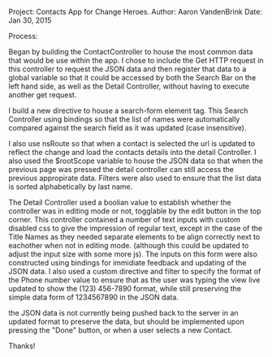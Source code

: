 Project: Contacts App for Change Heroes.
Author: Aaron VandenBrink 
Date: Jan 30, 2015

Process:

Began by building the ContactController to house the most common data that would be use within the app.  I chose to include the Get HTTP request in this controller to request the JSON data and then register that data to a global variable so that it could be accessed by both the Search Bar on the left hand side, as well as the Detail Controller, without having to execute another get request.

I build a new directive to house a search-form element tag. This Search Controller using bindings so that the list of names were automatically compared against the search field as it was updated (case insensitive).

I also use nsRoute so that when a contact is selected the url is updated to reflect the change and load the contacts details into the detail Controller. I also used the $rootScope variable to house the JSON data so that when the previous page was pressed the detail controller can still access the previous appropirate data. Filters were also used to ensure that the list data is sorted alphabetically by last name.

The Detail Controller used a boolian value to establish whether the controller was in editing mode or not, togglable by the edit button in the top corner.  This controller contained a number of text inputs with custom disabled css to give the impression of regular text, except in the case of the Title Names as they needed separate elements to be align correctly next to eachother when not in editing mode. (although this could be updated to adjust the input size with some more js). The inputs on this form were also constructed using bindings for immidiate feedback and updating of the JSON data.  I also used a custom directive and filter to specify the format of the Phone number value to ensure that as the user was typing the view live updated to show the (123) 456-7890 format, while still preserving the simple data form of 1234567890 in the JSON data.

the JSON data is not currently being pushed back to the server in an updated format to preserve the data, but should be implemented upon pressing the "Done" button, or when a user selects a new Contact.

Thanks!

